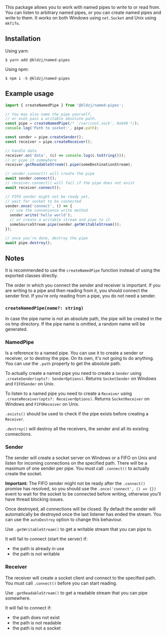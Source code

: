 This package allows you to work with named pipes to write to or read from. You can listen to arbitrary named pipes, or you can create named pipes and write to them. It works on both Windows using `net.Socket` and Unix using `mkfifo`.

## Installation

Using yarn:
```sh-session
$ yarn add @kldzj/named-pipes
```

Using npm:
```sh-session
$ npm i -S @kldzj/named-pipes
```

## Example usage

```typescript
import { createNamedPipe } from '@kldzj/named-pipes';

// You may also name the pipe yourself,
// or even pass a writable absolute path.
const pipe = createNamedPipe(/* '/var/cool.sock', 0o640 */);
console.log('Path to socket:', pipe.path);

const sender = pipe.createSender();
const receiver = pipe.createReceiver();

// handle data
receiver.on('data', (c) => console.log(c.toString()));
// or pipe it somewhere
receiver.getReadableStream().pipe(someDestinationStream);

// sender.connect() will create the pipe
await sender.connect();
// receiver.connect() will fail if the pipe does not exist
await receiver.connect();

// FIFO sender might not be ready yet,
// wait for socket to be connected
sender.once('connect', () => {
  // use the convenience write method
  sender.write('hello world');
  // or create a writable stream and pipe to it
  someSourceStream.pipe(sender.getWritableStream());
});

// once you're done, destroy the pipe
await pipe.destroy();
```

## Notes

It is recommended to use the `createNamedPipe` function instead of using the exported classes directly.

The order in which you connect the sender and receiver is important. If you are writing to a pipe and then reading from it, you should connect the sender first. If you're only reading from a pipe, you do not need a sender.

### `createNamedPipe(name?: string)`

In case the pipe name is not an absolute path, the pipe will be created in the os tmp directory. If the pipe name is omitted, a random name will be generated.

### NamedPipe

Is a reference to a named pipe. You can use it to create a sender or receiver, or to destroy the pipe. On its own, it's not going to do anything. You can use the `.path` property to get the absolute path.

To actually create a named pipe you need to create a `Sender` using `.createSender(opts?: SenderOptions)`. Returns `SocketSender` on Windows and `FIFOSender` on Unix.

To listen to a named pipe you need to create a `Receiver` using `.createReceiver(opts?: ReceiverOptions)`. Returns `SocketReceiver` on Windows and `FIFOReceiver` on Unix.

`.exists()` should be used to check if the pipe exists before creating a `Receiver`.

`.destroy()` will destroy all the receivers, the sender and all its existing connections.

### Sender

The sender will create a socket server on Windows or a FIFO on Unix and listen for incoming connections on the specified path. There will be a maximum of one sender per pipe. You must call `.connect()` to actually create the socket.

**Important:** The FIFO sender might not be ready after the `.connect()` promise has resolved, so you should use the `.once('connect', () => {})` event to wait for the socket to be connected before writing, otherwise you'll have thread blocking issues.

Once destroyed, all connections will be closed. By default the sender will automatically be destroyed once the last listener has ended the stream. You can use the `autoDestroy` option to change this behaviour.

Use `.getWritableStream()` to get a writable stream that you can pipe to.

It will fail to connect (start the server) if:
- the path is already in use
- the path is not writable

### Receiver

The receiver will create a socket client and connect to the specified path. You must call `.connect()` before you can start reading.

Use `.getReadableStream()` to get a readable stream that you can pipe somewhere.

It will fail to connect if:
- the path does not exist
- the path is not readable
- the path is not a socket
